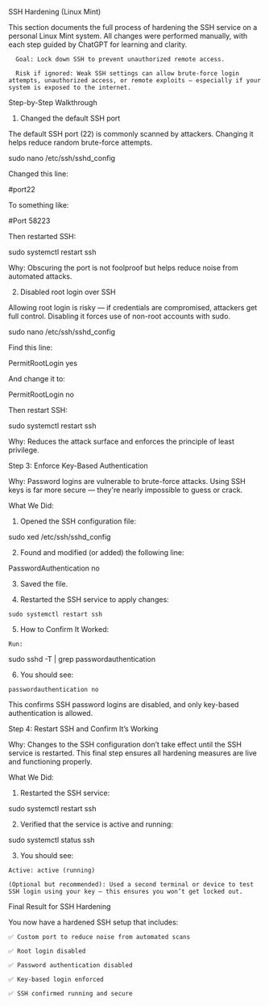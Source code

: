 SSH Hardening (Linux Mint)

This section documents the full process of hardening the SSH service on a personal Linux Mint system. All changes were performed manually, with each step guided by ChatGPT for learning and clarity.

      Goal: Lock down SSH to prevent unauthorized remote access.

      Risk if ignored: Weak SSH settings can allow brute-force login attempts, unauthorized access, or remote exploits — especially if your system is exposed to the internet.

 Step-by-Step Walkthrough


1. Changed the default SSH port

The default SSH port (22) is commonly scanned by attackers. Changing it helps reduce random brute-force attempts.

sudo nano /etc/ssh/sshd_config

Changed this line:

#port22

To something like:

#Port 58223

Then restarted SSH:

sudo systemctl restart ssh

  Why: Obscuring the port is not foolproof but helps reduce noise from automated attacks.


2. Disabled root login over SSH

Allowing root login is risky — if credentials are compromised, attackers get full control. Disabling it forces use of non-root accounts with sudo.

sudo nano /etc/ssh/sshd_config

Find this line:

PermitRootLogin yes

And change it to:

PermitRootLogin no

Then restart SSH:

sudo systemctl restart ssh

  Why: Reduces the attack surface and enforces the principle of least privilege.

  Step 3: Enforce Key-Based Authentication

Why:
Password logins are vulnerable to brute-force attacks. Using SSH keys is far more secure — they're nearly impossible to guess or crack.

What We Did:

  1.  Opened the SSH configuration file:

sudo xed /etc/ssh/sshd_config

  2. Found and modified (or added) the following line:

PasswordAuthentication no

  3. Saved the file.

  4. Restarted the SSH service to apply changes:

    sudo systemctl restart ssh

  5. How to Confirm It Worked:

    Run:

sudo sshd -T | grep passwordauthentication

  6. You should see:

    passwordauthentication no

This confirms SSH password logins are disabled, and only key-based authentication is allowed.

  
  Step 4: Restart SSH and Confirm It’s Working

Why:
Changes to the SSH configuration don’t take effect until the SSH service is restarted. This final step ensures all hardening measures are live and functioning properly.

 What We Did:

   1. Restarted the SSH service:

sudo systemctl restart ssh

   2.  Verified that the service is active and running:

sudo systemctl status ssh

   3.  You should see:

    Active: active (running)

    (Optional but recommended): Used a second terminal or device to test SSH login using your key — this ensures you won’t get locked out.

   Final Result for SSH Hardening

You now have a hardened SSH setup that includes:

    ✅ Custom port to reduce noise from automated scans

    ✅ Root login disabled

    ✅ Password authentication disabled

    ✅ Key-based login enforced

    ✅ SSH confirmed running and secure






